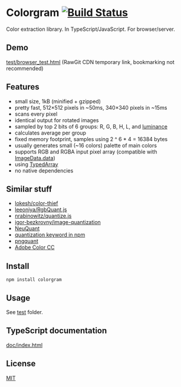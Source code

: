 # Colorgram [![Build Status](https://travis-ci.org/darosh/colorgram-js.svg)](https://travis-ci.org/darosh/colorgram-js)

Color extraction library. In TypeScript/JavaScript. For browser/server.

## Demo

[test/browser_test.html](https://cdn.rawgit.com/darosh/colorgram-js/73c4e209715ac98e1a92343f1b09749b68ce7cac/test/browser_test.html) (RawGit CDN temporary link, bookmarking not recommended)

## Features

- small size, 1kB (minified + gzipped)
- pretty fast, 512&times;512 pixels in ~50ms, 340&times;340 pixels in ~15ms
- scans every pixel
- identical output for rotated images
- sampled by top 2 bits of 6 groups: R, G, B, H, L, and [luminance](https://en.wikipedia.org/wiki/Luma_%28video%29#Use_of_luminance)
- calculates average per group
- fixed memory footprint, samples using 2 ^ 6 * 4 = 16384 bytes
- usually generates small (~16 colors) palette of main colors
- supports RGB and RGBA input pixel array (compatible with [ImageData.data](https://developer.mozilla.org/en-US/docs/Web/API/ImageData/data))
- using [TypedArray](https://developer.mozilla.org/en-US/docs/Web/JavaScript/Reference/Global_Objects/TypedArray)
- no native dependencies

## Similar stuff

- [lokesh/color-thief](https://github.com/lokesh/color-thief)
- [leeoniya/RgbQuant.js](https://github.com/leeoniya/RgbQuant.js)
- [nrabinowitz/quantize.js](https://gist.github.com/nrabinowitz/1104622)
- [igor-bezkrovny/image-quantization](https://github.com/igor-bezkrovny/image-quantization)
- [NeuQuant](http://members.ozemail.com.au/~dekker/NEUQUANT.HTML)
- [quantization keyword in npm](https://www.npmjs.com/browse/keyword/quantization)
- [pngquant](https://pngquant.org/)
- [Adobe Color CC](https://color.adobe.com/create/image/)

## Install

```npm install colorgram```

## Usage

See [test](https://github.com/darosh/colorgram-js/tree/master/test) folder.

## TypeScript documentation

[doc/index.html](https://rawgit.com/darosh/colorgram-js/master/doc/index.html)

## License

[MIT](https://github.com/darosh/colorgram-js/tree/master/LICENSE)
